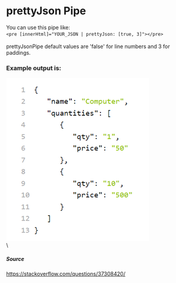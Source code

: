 # prettyJson Pipe

You can use this pipe like:\
`<pre [innerHtml]="YOUR_JSON | prettyJson: [true, 3]"></pre>`\
\
prettyJsonPipe default values are 'false' for line numbers and 3 for paddings.

### Example output is:
![Example Output](https://github.com/cmoztas/Angular-Pretty-Json-Pipe/blob/main/ex.png?raw=true "Example Output")\
\
##### Source
https://stackoverflow.com/questions/37308420/
